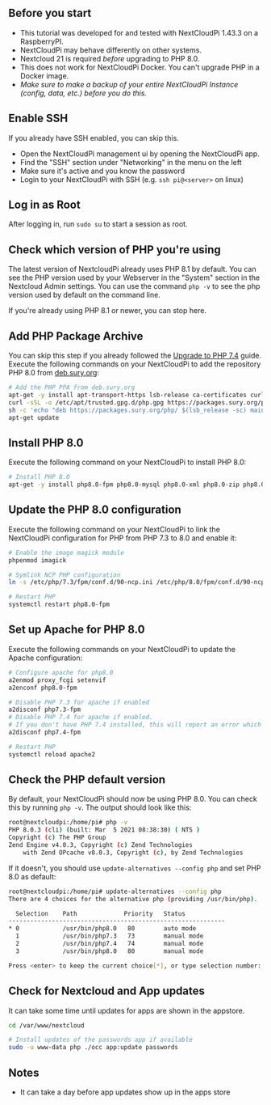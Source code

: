 ## Before you start
- This tutorial was developed for and tested with NextCloudPi 1.43.3 on a RaspberryPI.
- NextCloudPi may behave differently on other systems.
- Nextcloud 21 is required _before_ upgrading to PHP 8.0. 
- This does not work for NextCloudPi Docker. You can't upgrade PHP in a Docker image.
- _Make sure to make a backup of your entire NextCloudPi Instance (config, data, etc.) before you do this._

## Enable SSH
If you already have SSH enabled, you can skip this.

- Open the NextCloudPi management ui by opening the NextCloudPi app.
- Find the "SSH" section under "Networking" in the menu on the left
- Make sure it's active and you know the password
- Login to your NextCloudPi with SSH (e.g. `ssh pi@<server>` on linux)


## Log in as Root
After logging in, run `sudo su` to start a session as root.


## Check which version of PHP you're using
The latest version of NextcloudPi already uses PHP 8.1 by default.
You can see the PHP version used by your Webserver in the "System" section in the Nextcloud Admin settings.
You can use the command `php -v` to see the php version used by default on the command line.

If you're already using PHP 8.1 or newer, you can stop here.


## Add PHP Package Archive
You can skip this step if you already followed the [Upgrade to PHP 7.4](./Upgrade-to-PHP-7.4) guide.
Execute the following commands on your NextCloudPi to add the repository PHP 8.0 from [deb.sury.org](https://deb.sury.org/#php-packages):

```bash
# Add the PHP PPA from deb.sury.org
apt-get -y install apt-transport-https lsb-release ca-certificates curl
curl -sSL -o /etc/apt/trusted.gpg.d/php.gpg https://packages.sury.org/php/apt.gpg
sh -c 'echo "deb https://packages.sury.org/php/ $(lsb_release -sc) main" > /etc/apt/sources.list.d/php.list'
apt-get update
```


## Install PHP 8.0
Execute the following command on your NextCloudPi to install PHP 8.0:

```bash
# Install PHP 8.0
apt-get -y install php8.0-fpm php8.0-mysql php8.0-xml php8.0-zip php8.0-mbstring php8.0-gd php8.0-curl php8.0-redis php8.0-intl php8.0-bcmath php8.0-gmp php8.0-imagick imagemagick
```


## Update the PHP 8.0 configuration
Execute the following command on your NextCloudPi to link the NextCloudPi configuration for PHP from PHP 7.3 to 8.0 and enable it:

```bash
# Enable the image magick module
phpenmod imagick

# Symlink NCP PHP configuration
ln -s /etc/php/7.3/fpm/conf.d/90-ncp.ini /etc/php/8.0/fpm/conf.d/90-ncp.ini

# Restart PHP
systemctl restart php8.0-fpm
```



## Set up Apache for PHP 8.0
Execute the following commands on your NextCloudPi to update the Apache configuration:

```bash
# Configure apache for php8.0
a2enmod proxy_fcgi setenvif
a2enconf php8.0-fpm

# Disable PHP 7.3 for apache if enabled
a2disconf php7.3-fpm
# Disable PHP 7.4 for apache if enabled.
# If you don't have PHP 7.4 installed, this will report an error which you can ignore
a2disconf php7.4-fpm

# Restart PHP
systemctl reload apache2
```


## Check the PHP default version
By default, your NextCloudPi should now be using PHP 8.0.
You can check this by running `php -v`. The output should look like this:
```bash
root@nextcloudpi:/home/pi# php -v
PHP 8.0.3 (cli) (built: Mar  5 2021 08:38:30) ( NTS )
Copyright (c) The PHP Group
Zend Engine v4.0.3, Copyright (c) Zend Technologies
    with Zend OPcache v8.0.3, Copyright (c), by Zend Technologies
```

If it doesn't, you should use `update-alternatives --config php` and set PHP 8.0 as default:
```bash
root@nextcloudpi:/home/pi# update-alternatives --config php
There are 4 choices for the alternative php (providing /usr/bin/php).

  Selection    Path             Priority   Status
------------------------------------------------------------
* 0            /usr/bin/php8.0   80        auto mode
  1            /usr/bin/php7.3   73        manual mode
  2            /usr/bin/php7.4   74        manual mode
  3            /usr/bin/php8.0   80        manual mode

Press <enter> to keep the current choice[*], or type selection number: 0
```

## Check for Nextcloud and App updates
It can take some time until updates for apps are shown in the appstore.

```bash
cd /var/www/nextcloud

# Install updates of the passwords app if available
sudo -u www-data php ./occ app:update passwords
```

## Notes
- It can take a day before app updates show up in the apps store